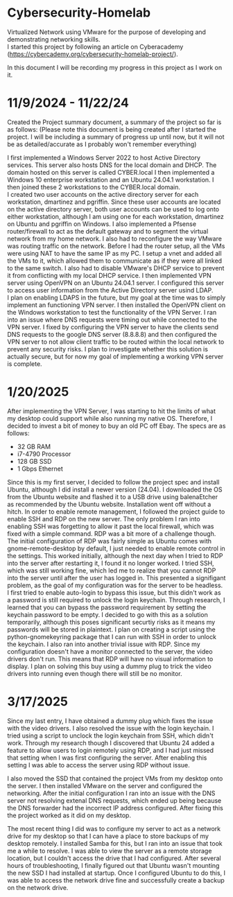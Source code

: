 # Cybersecurity-Homelab
Virtualized Network using VMware for the purpose of developing and demonstrating networking skills.  
I started this project by following an article on Cyberacademy (https://cybercademy.org/cybersecurity-homelab-project/).

In this document I will be recording my progress in this project as I work on it.  

# 11/9/2024 - 11/22/24
Created the Project summary document, a summary of the project so far is as follows:
(Please note this document is being created after I started the project. I will be including a summary of progress up until now, but it will not be as detailed/accurate as I probably won't remember everything)

I first implemented a Windows Server 2022 to host Active Directory services.  This server also hosts DNS for the local domain and DHCP.  The domain hosted on this server is called CYBER.local
I then implemented a Windows 10 enterprise workstation and an Ubuntu 24.04.1 workstation.  I then joined these 2 workstations to the CYBER.local domain.  
I created two user accounts on the active directory server for each workstation, dmartinez and pgriffin.  Since these user accounts are located on the active directory server, both user
accounts can be used to log onto either workstation, although I am using one for each workstation, dmartinez on Ubuntu and pgriffin on Windows.
I also implemented a Pfsense router/firewall to act as the default gateway and to segment the virtual network from my home network.  I also had to reconfigure the way VMware was routing
traffic on the network.  Before I had the router setup, all the VMs were using NAT to have the same IP as my PC.  I setup a vnet and added all the VMs to it, which allowed them to 
communicate as if they were all linked to the same switch.  I also had to disable VMware's DHCP service to prevent it from conflicting with my local DHCP service.
I then implemented VPN server using OpenVPN on an Ubuntu 24.04.1 server.  I configured this server to access user information from the Active Directory server usind LDAP.  
I plan on enabling LDAPS in the future, but my goal at the time was to simply implement an functioning VPN server.  I then installed the OpenVPN client on the Windows workstation to
test the functionality of the VPN Server.  I ran into an issue where DNS requests were timing out while connected to the VPN server.  I fixed by configuring the VPN server to have 
the clients send DNS requests to the google DNS server (8.8.8.8) and then configured the VPN server to not allow client traffic to be routed within the local network to prevent any
security risks.  I plan to investigate whether this solution is actually secure, but for now my goal of implementing a working VPN server is complete.

# 1/20/2025
After implementing the VPN Server, I was starting to hit the limits of what my desktop could support while also running my native OS. Therefore, I decided to invest a bit of money to buy an old PC off Ebay. The specs are as follows:
* 32 GB RAM
* i7-4790 Processor
* 128 GB SSD
* 1 Gbps Ethernet

Since this is my first server, I decided to follow the project spec and install Ubuntu, although I did install a newer version (24.04). I downloaded the OS from the Ubuntu website and flashed it to a USB drive using balenaEtcher as recommended by the Ubuntu website. Installation went off without a hitch. In order to enable remote management, I followed the project guide to enable SSH and RDP on the new server. The only problem I ran into enabling SSH was forgetting to allow it past the local firewall, which was fixed with a simple command. RDP was a bit more of a challenge though. The initial configuration of RDP was fairly simple as Ubuntu comes with gnome-remote-desktop by default, I just needed to enable remote control in the settings. This worked initially, although the next day when I tried to RDP into the server after restarting it, I found it no longer worked. I tried SSH, which was still working fine, which led me to realize that you cannot RDP into the server until after the user has logged in. This presented a signifigant problem, as the goal of my configuration was for the server to be headless. I first tried to enable auto-login to bypass this issue, but this didn't work as a password is still required to unlock the login keychain. Through research, I learned that you can bypass the password requirement by setting the keychain password to be empty. I decided to go with this as a solution temporarily, although this poses significant securtiy risks as it means my passwords will be stored in plaintext. I plan on creating a script using the python-gnomekeyring package that I can run with SSH in order to unlock the keychain. I also ran into another trivial issue with RDP. Since my configuration doesn't have a monitor connected to the server, the video drivers don't run. This means that RDP will have no visual information to display. I plan on solving this buy using a dummy plug to trick the video drivers into running even though there will still be no monitor.

# 3/17/2025
Since my last entry, I have obtained a dummy plug which fixes the issue with the video drivers. I also resolved the issue with the login keychain. I tried using a script to unclock the login keychain from SSH, which didn't work. Through my research though I discovered that Ubuntu 24 added a feature to allow users to login remotely using RDP, and I had just missed that setting when I was first configuring the server. After enabling this setting I was able to access the server using RDP without issue.

I also moved the SSD that contained the project VMs from my desktop onto the server. I then installed VMware on the server and configured the networking. After the initial configuration I ran into an issue with the DNS server not resolving extenal DNS requests, which ended up being because the DNS forwarder had the incorrect IP address configured. After fixing this the project worked as it did on my desktop.

The most recent thing I did was to configure my server to act as a network drive for my desktop so that I can have a place to store backups of my desktop remotely. I installed Samba for this, but I ran into an issue that took me a while to resolve. I was able to view the server as a remote storage location, but I couldn't access the drive that I had configured. After several hours of troubleshooting, I finally figured out that Ubuntu wasn't mounting the new SSD I had installed at startup. Once I configured Ubuntu to do this, I was able to access the network drive fine and successfully create a backup on the network drive.
